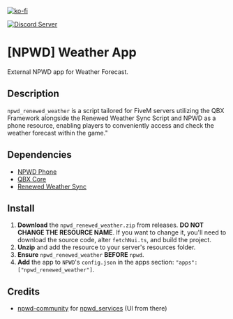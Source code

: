 [![ko-fi](https://ko-fi.com/img/githubbutton_sm.svg)](https://ko-fi.com/saharascripters)

<a href="https://discord.gg/kQxzuyqnkR"><img src="https://discordapp.com/api/guilds/882172298059190282/widget.png?style=banner2" alt="Discord Server"></a>

# [NPWD] Weather App

External NPWD app for Weather Forecast.

## Description

`npwd_renewed_weather` is a script tailored for FiveM servers utilizing the QBX Framework alongside the Renewed Weather Sync Script and NPWD as a phone resource, enabling players to conveniently access and check the weather forecast within the game."

## Dependencies

- [NPWD Phone](https://github.com/project-error/npwd)
- [QBX Core](https://github.com/Qbox-project/qbx_core)
- [Renewed Weather Sync](https://github.com/Renewed-Scripts/Renewed-Weathersync)

## Install

1. **Download** the `npwd_renewed_weather.zip` from releases. **DO NOT CHANGE THE RESOURCE NAME**. If you want to change it, you'll need to download the source code, alter `fetchNui.ts`, and build the project.
2. **Unzip** and add the resource to your server's resources folder.
3. **Ensure** `npwd_renewed_weather` **BEFORE** `npwd`.
4. **Add** the app to `NPWD`'s `config.json` in the apps section: `"apps": ["npwd_renewed_weather"]`.

## Credits

- [npwd-community](https://github.com/npwd-community) for [npwd_services](https://github.com/npwd-community/npwd_services) (UI from there)
